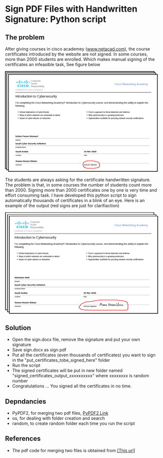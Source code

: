 # Sign PDF Files with Handwritten Signature: Python script

## The problem
After giving courses in cisco academey (www.netacad.com), the course certificates introduced by the website are not signed. In some courses, more than 2000 students are enrolled. Which makes manual signing of the certificates an infeasible task,  See figure below

![without_sign_image](https://github.com/mohandesosama/Handwritten-Signing-PDF-Certificates/blob/master/images/certificate_without_sign.png)

The students are always asking for the certificate handwritten signature. The problem is that, in some courses the number of students count more than 2000. Signing more than 2000 certificates one by one is very time and effort consuming task. I have developed this python script to sign automatically thousands of certificates in a blink of an eye. Here is an example of the output (red signs are just for clarifiaction)

![without_sign_image](https://github.com/mohandesosama/Handwritten-Signing-PDF-Certificates/blob/master/images/certificate_with_sign.png)

## Solution
* Open the sign.docx file, remove the signature and put your own signature
* Save sign.docx as sign.pdf
* Put all the certificates (even thousands of certificates) you want to sign in the "put_certificates_tobe_signed_here" folder
* Run the script
* The signed certificates will be put in new folder named "signed_certificates_output_xxxxxxxxxx" where xxxxxxxx is random number
* Congratulations ... You signed all the certificates in no time. 

## Depndancies 
* PyPDF2, for merging two pdf files, [PyPDF2 Link](https://pypi.org/project/PyPDF2/)
* os, for dealing with folder creation and search
* random, to create random folder each time you run the script

## References 
* The pdf code for merging two files is obtained from [[This url]](https://stackoverflow.com/questions/13276409/how-to-add-image-to-pdf-file-in-python)

 
